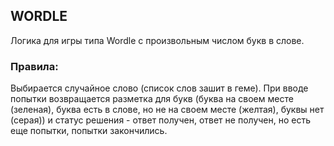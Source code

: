 ## WORDLE
Логика для игры типа Wordle с произвольным числом букв в слове.
### Правила:
Выбирается случайное слово (список слов зашит в геме). При вводе попытки возвращается разметка для букв  (буква на своем месте (зеленая), буква есть в слове, но не на своем месте (желтая), буквы нет (серая))
и статус решения - ответ получен, ответ не получен, но есть еще попытки, попытки закончились.

